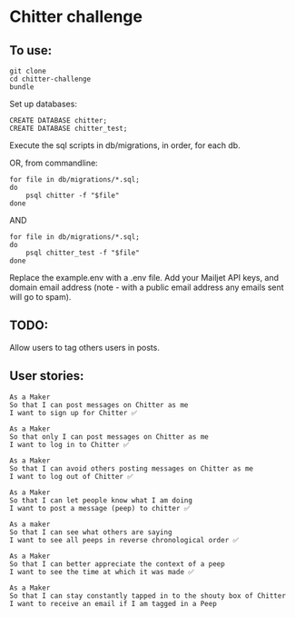 # Chitter challenge

## To use:
```
git clone
cd chitter-challenge
bundle
```
Set up databases:
```
CREATE DATABASE chitter;
CREATE DATABASE chitter_test;
```
Execute the sql scripts in db/migrations, in order, for each db.

OR, from commandline:
```
for file in db/migrations/*.sql;
do
    psql chitter -f "$file"
done
```
AND
```
for file in db/migrations/*.sql;
do
    psql chitter_test -f "$file"
done
```
Replace the example.env with a .env file. Add your Mailjet API keys, and domain email address (note - with a public email address any emails sent will go to spam).

## TODO:

Allow users to tag others users in posts.

## User stories:
```
As a Maker
So that I can post messages on Chitter as me
I want to sign up for Chitter ✅

As a Maker
So that only I can post messages on Chitter as me
I want to log in to Chitter ✅

As a Maker
So that I can avoid others posting messages on Chitter as me
I want to log out of Chitter ✅

As a Maker
So that I can let people know what I am doing  
I want to post a message (peep) to chitter ✅

As a maker
So that I can see what others are saying  
I want to see all peeps in reverse chronological order ✅

As a Maker
So that I can better appreciate the context of a peep
I want to see the time at which it was made ✅

As a Maker
So that I can stay constantly tapped in to the shouty box of Chitter
I want to receive an email if I am tagged in a Peep
```
